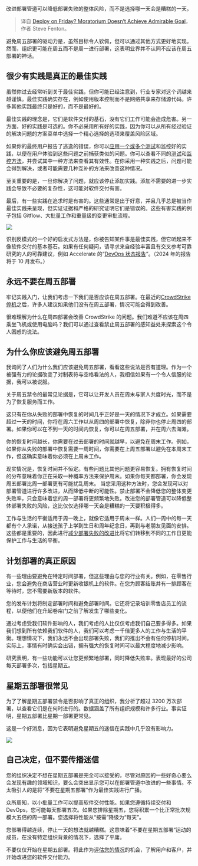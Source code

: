 
<!--
title: 周五部署？暂停令无法实现令人钦佩的目标
cover: https://cdn.thenewstack.io/media/2024/08/df335a6a-calendar.jpg
-->

改进部署管道可以降低部署失败的整体风险，而不是选择哪一天会是糟糕的一天。

> 译自 [Deploy on Friday? Moratorium Doesn’t Achieve Admirable Goal](https://thenewstack.io/deploy-on-friday-moratorium-doesnt-achieve-admirable-goal/)，作者 Steve Fenton。

避免周五部署的驱动力是，虽然目标令人钦佩，但可以通过其他方式更好地实现。然而，组织更可能在周五而不是周一进行部署，这表明业界并不认同不应该在周五部署的神话。

## 很少有实践是真正的最佳实践

虽然你过去经常听到关于最佳实践，但你可能已经注意到，行业专家对这个词越来越谨慎。最佳实践确实存在，例如使用版本控制而不是网络共享来存储源代码。许多其他实践最终只是好的，而不是最好的。

最佳实践的理念是，它们是软件交付的基石，没有它们工作可能会造成危害。另一方面，好的实践是可选的。你不必采用所有好的实践，因为你可以从所有经过验证的解决问题的方案菜单中选择一个精心选择的选项来覆盖风险区域。

如果你的最终用户报告了逃逸的错误，你可以[应用一个或多个测试](https://thenewstack.io/shift-left-testing-applied-to-kubernetes/)和监控好的实践，以便在用户体验到这些问题之前捕获类似的问题。你可以查看不同的[测试](https://thenewstack.io/surprise-software-testing-is-every-developers-job-now/)和[监控方法](https://thenewstack.io/observability/)，并尝试其中一种方法来查看其有效性。在你采用一种实践之后，问题可能会得到解决，或者可能需要几种互补的方法来改善这种情况。

至关重要的是，一旦你解决了问题，就应该停止添加实践。添加不需要的进一步实践会导致不必要的复杂性，这可能对软件交付有害。

最后，有一些实践在追求时是有害的。这些通常是出于好意，并且几乎总是被当作最佳实践来呈现，但实证证据和严格的研究证明它们是错误的。这些有害实践的例子包括 Gitflow、大批量工作和重量级的变更审批流程。

![](https://cdn.thenewstack.io/media/2024/08/0fbf5707-image1-1024x775.png)

识别反模式的一个好的启发式方法是，你被告知某件事是最佳实践，但它听起来不像软件交付的基本基石。如果有任何疑问，请寻求来自经验丰富且有交叉参考可靠研究的人的可靠建议，例如 Accelerate 的“[DevOps 状态报告](https://services.google.com/fh/files/misc/2023_final_report_sodr.pdf)”。（2024 年的报告将于 10 月发布。）

## 永远不要在周五部署

牢记实践入门，让我们考虑一下我们是否应该在周五部署。在最近的[CrowdStrike 停机](https://thenewstack.io/7-urgent-lessons-from-the-crowdstrike-disaster/)之后，许多人建议如果他们没有在周五部署，情况可能会得到改善。

很难理解为什么在周四部署会改善 CrowdStrike 的问题。我们难道不应该在周四乘坐飞机或使用电脑吗？我们可以通过查看禁止周五部署的感知益处来探索这个令人困惑的说法。

## 为什么你应该避免周五部署

我询问了人们为什么我们应该避免周五部署，看看这些说法是否有道理。作为一个被强有力的论据改变了对制表符与空格看法的人，我相信如果有一个令人信服的论据，我可以被说服。

关于周五禁令的最常见论据是，它可以让开发人员在周末与家人共度时光，而不是为了恢复服务而工作。

这只有在你从失败的部署中恢复的时间几乎正好是一天的情况下才成立。如果需要超过一天的时间，你将在周六工作以从周四的部署中恢复，除非你也停止周四的部署。如果你可以在不到一天的时间内恢复，你可以在周五部署，并在周六去海滩。

你的恢复时间越长，你需要在过去部署的时间就越早，以避免在周末工作。例如，如果你从失败的部署中恢复需要一周时间，你需要在上周五部署以避免在本周末工作，但这确实意味着你必须在上周末工作。

现实情况是，恢复时间并不恒定。有些问题比其他问题更容易恢复。拥有恢复时间的分布意味着你正在采取一种概率方法来保护周末。如果你每天都部署，你会发现周五部署比周一部署更有可能扰乱周末。
当您采用这种方法时，您会发现可以对部署管道进行许多改进，从而降低中断的可能性。禁止部署不会降低您的整体变更失败率，只会意味着您的周一部署将更频繁地失败。改进您的部署管道可以降低整体部署失败的风险，这比仅仅选择哪一天会是糟糕的一天要积极得多。

工作与生活的平衡适用于周一晚上，就像它适用于周末一样。人们一周中的每一天都有个人承诺，从接送孩子上学到生日和周年纪念日，再到与老朋友见面的安排。这些都是重要的，因此进行[减少部署失败的改进](https://thenewstack.io/low-code-tools-improve-devs-work-life-balance-survey-finds/)比将它们转移到不同的工作日更能保护工作与生活的平衡。

## 计划部署的真正原因
有一些理由要避免在特定时间部署，但这些理由与您的行业有关。例如，在零售行业，您会避免在商店营业时更新收银机上的软件。在您为顾客结账并有一排顾客在等待时，您不需要新版本的软件。

您的发布计划将制定部署时间和避免部署时间。它还将记录培训零售店员工的流程，以便他们在升起卷帘门之前了解发生了哪些变化。

通过考虑受我们软件影响的人，我们考虑的人比仅仅考虑我们自己要多得多。如果我们想到所有依赖我们软件的人，我们可以考虑一千倍更多人的工作与生活的平衡。理想情况下，我们永远不会出现部署失败，我们的推出不会有任何停机时间。实际上，事情有时确实会出错，拥有强大的恢复时间可以最大程度地减少影响。

研究表明，有一些功能可以让您更频繁地部署，同时降低失败率。表现最好的公司每天部署多次，包括星期五。

## 星期五部署很常见

为了了解星期五部署禁令是否影响了真正的组织，我分析了超过 3200 万次部署，以查看它们是在何时进行的。数据涵盖了所有组织规模和许多行业。事实证明，星期五部署比星期一部署更常见。

这是一个好消息，因为它表明避免星期五的迷信在实践中几乎没有影响力。

![](https://cdn.thenewstack.io/media/2024/08/5771dda5-image2-1024x678.png)


## 自己决定，但不要传播迷信

您的组织决定不想在星期五部署是完全可以接受的，尽管对原因的一些好奇心要么会发现有趣的领域知识，要么会突出显示您可以在部署管道中改进的一些事情。不太吸引人的是将“不要在星期五部署”作为最佳实践进行广播。

众所周知，以小批量工作可以提高软件交付性能。如果您遵循持续交付和 DevOps，您可能每天部署五次。如果您排除星期五，您将积累一个比正常批次规模大五倍的周一部署。您选择将性能从“按需”降级为“每天”。

您部署得越连续，停止一天的想法就越糟糕。这意味着“不要在星期五部署”运动的成员，在没有特定组织背景的情况下，选择了平庸。

不要仅仅开始在星期五部署。将此作为[评估您的情况](https://octopus.com/deployment-capability-assessment)的机会，了解用户和客户，并开始改进您的软件交付能力。
